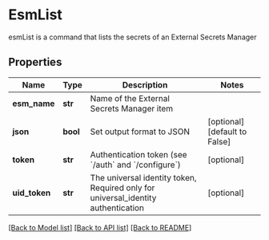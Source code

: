 # EsmList

esmList is a command that lists the secrets of an External Secrets Manager
## Properties
Name | Type | Description | Notes
------------ | ------------- | ------------- | -------------
**esm_name** | **str** | Name of the External Secrets Manager item | 
**json** | **bool** | Set output format to JSON | [optional] [default to False]
**token** | **str** | Authentication token (see &#x60;/auth&#x60; and &#x60;/configure&#x60;) | [optional] 
**uid_token** | **str** | The universal identity token, Required only for universal_identity authentication | [optional] 

[[Back to Model list]](../README.md#documentation-for-models) [[Back to API list]](../README.md#documentation-for-api-endpoints) [[Back to README]](../README.md)


